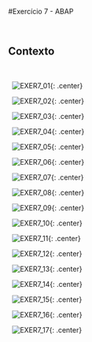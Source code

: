 #Exercício 7 - ABAP

&nbsp;
## Contexto
&nbsp;

&nbsp;
![EXER7_01](../img/Exer_7/EXER7_01.jpg){: .center}
&nbsp;

&nbsp;
![EXER7_02](../img/Exer_7/EXER7_02.jpg){: .center}
&nbsp;

&nbsp;
![EXER7_03](../img/Exer_7/EXER7_03.jpg){: .center}
&nbsp;

&nbsp;
![EXER7_04](../img/Exer_7/EXER7_04.jpg){: .center}
&nbsp;

&nbsp;
![EXER7_05](../img/Exer_7/EXER7_05.jpg){: .center}
&nbsp;

&nbsp;
![EXER7_06](../img/Exer_7/EXER7_06.jpg){: .center}
&nbsp;

&nbsp;
![EXER7_07](../img/Exer_7/EXER7_07.jpg){: .center}
&nbsp;

&nbsp;
![EXER7_08](../img/Exer_7/EXER7_08.jpg){: .center}
&nbsp;

&nbsp;
![EXER7_09](../img/Exer_7/EXER7_09.jpg){: .center}
&nbsp;

&nbsp;
![EXER7_10](../img/Exer_7/EXER7_10.jpg){: .center}
&nbsp;

&nbsp;
![EXER7_11](../img/Exer_7/EXER7_11.jpg){: .center}
&nbsp;

&nbsp;
![EXER7_12](../img/Exer_7/EXER7_12.jpg){: .center}
&nbsp;

&nbsp;
![EXER7_13](../img/Exer_7/EXER7_13.jpg){: .center}
&nbsp;

&nbsp;
![EXER7_14](../img/Exer_7/EXER7_14.jpg){: .center}
&nbsp;

&nbsp;
![EXER7_15](../img/Exer_7/EXER7_15.jpg){: .center}
&nbsp;

&nbsp;
![EXER7_16](../img/Exer_7/EXER7_16.jpg){: .center}
&nbsp;

&nbsp;
![EXER7_17](../img/Exer_7/EXER7_17.jpg){: .center}
&nbsp;

```

```
